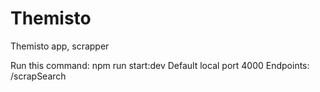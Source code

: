 # Themisto
Themisto app, scrapper 


Run this command:
npm run start:dev
Default local port 4000
Endpoints: /scrapSearch
